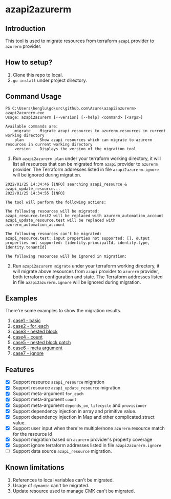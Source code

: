 # azapi2azurerm

## Introduction
This tool is used to migrate resources from terraform `azapi` provider to `azurerm` provider.

## How to setup?
1. Clone this repo to local.
2. `go install` under project directory.
   
## Command Usage
```
PS C:\Users\henglu\go\src\github.com\Azure\azapi2azurerm> azapi2azurerm.exe            
Usage: azapi2azurerm [--version] [--help] <command> [<args>]

Available commands are:
    migrate    Migrate azapi resources to azurerm resources in current working directory
    plan       Show azapi resources which can migrate to azurerm resources in current working directory
    version    Displays the version of the migration tool
```

1. Run `azapi2azurerm plan` under your terraform working directory, 
   it will list all resources that can be migrated from `azapi` provider to `azurerm` provider.
   The Terraform addresses listed in file `azapi2azurerm.ignore` will be ignored during migration.
```
2022/01/25 14:34:46 [INFO] searching azapi_resource & azapi_update_resource...
2022/01/25 14:34:55 [INFO]

The tool will perform the following actions:

The following resources will be migrated:
azapi_resource.test2 will be replaced with azurerm_automation_account
azapi_update_resource.test will be replaced with azurerm_automation_account

The following resources can't be migrated:
azapi_resource.test: input properties not supported: [], output properties not supported: [identity.principalId, identity.type, identity.tenantId]

The following resources will be ignored in migration:
   ```
2. Run `azapi2azurerm migrate` under your terraform working directory, 
   it will migrate above resources from `azapi` provider to `azurerm` provider, 
   both terraform configuration and state.
   The Terraform addresses listed in file `azapi2azurerm.ignore` will be ignored during migration.
   
## Examples
There're some examples to show the migration results.
1. [case1 - basic](https://github.com/Azure/azapi2azurerm/tree/master/examples/case1%20-%20basic)
2. [case2 - for_each](https://github.com/Azure/azapi2azurerm/tree/master/examples/case2%20-%20for_each)
3. [case3 - nested block](https://github.com/Azure/azapi2azurerm/tree/master/examples/case3%20-%20nested%20block)
4. [case4 - count](https://github.com/Azure/azapi2azurerm/tree/master/examples/case4%20-%20count)
5. [case5 - nested block patch](https://github.com/Azure/azapi2azurerm/tree/master/examples/case5%20-%20nested%20block%20patch)
6. [case6 - meta argument](https://github.com/Azure/azapi2azurerm/tree/master/examples/case6%20-%20meta%20arguments)
7. [case7 - ignore](https://github.com/Azure/azapi2azurerm/tree/master/examples/case7%20-%20ignore)
   
## Features
- [x] Support resource `azapi_resource` migration
- [x] Support resource `azapi_update_resource` migration
- [x] Support meta-argument `for_each`
- [x] Support meta-argument `count`
- [x] Support meta-argument `depends_on`, `lifecycle` and `provisioner`
- [x] Support dependency injection in array and primitive value.
- [x] Support dependency injection in Map and other complicated struct value.
- [x] Support user input when there're multiple/none `azurerm` resource match for the resource id
- [x] Support migration based on `azurerm` provider's property coverage
- [x] Support ignore terraform addresses listed in file `azapi2azurerm.ignore`
- [ ] Support data source `azapi_resource` migration.

## Known limitations
1. References to local variables can't be migrated.
2. Usage of `dynamic` can't be migrated.
3. Update resource used to manage CMK can't be migrated.

